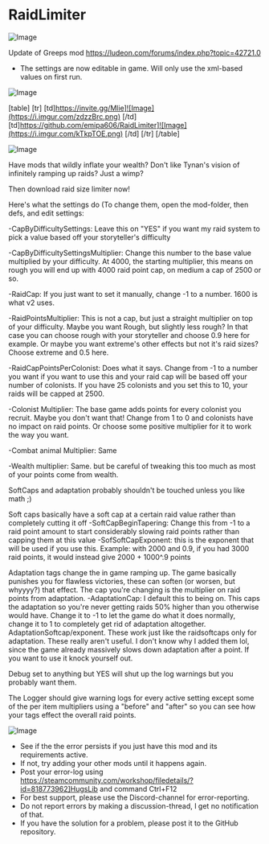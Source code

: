 # RaidLimiter

![Image](https://i.imgur.com/WAEzk68.png)

Update of Greeps mod
https://ludeon.com/forums/index.php?topic=42721.0

- The settings are now editable in game. Will only use the xml-based values on first run.

![Image](https://i.imgur.com/7Gzt3Rg.png)


[table]
    [tr]
        [td]https://invite.gg/Mlie]![Image](https://i.imgur.com/zdzzBrc.png)
[/td]
        [td]https://github.com/emipa606/RaidLimiter]![Image](https://i.imgur.com/kTkpTOE.png)
[/td]
    [/tr]
[/table]
	
![Image](https://i.imgur.com/NOW7jU1.png)

Have mods that wildly inflate your wealth?
Don&apos;t like Tynan&apos;s vision of infinitely ramping up raids?
Just a wimp?

Then download raid size limiter now! 

Here&apos;s what the settings do (To change them, open the mod-folder, then defs, and edit settings:

-CapByDifficultySettings: Leave this on &quot;YES&quot; if you want my raid system to pick a value based off your storyteller&apos;s difficulty

-CapByDifficultySettingsMultiplier: Change this number to the base value multiplied by your difficulty.  At 4000, the starting multiplier, this means on rough you will end up with 4000 raid point cap, on medium a cap of 2500 or so.

-RaidCap: If you just want to set it manually, change -1 to a number.  1600 is what v2 uses.

-RaidPointsMultiplier:  This is not a cap, but just a straight multiplier on top of your difficulty.  Maybe you want Rough, but slightly less rough?  In that case you can choose rough with your storyteller and choose 0.9 here for example.  Or maybe you want extreme&apos;s other effects but not it&apos;s raid sizes?  Choose extreme and 0.5 here.

-RaidCapPointsPerColonist: Does what it says.  Change from -1 to a number you want if you want to use this and your raid cap will be based off your number of colonists.  If you have 25 colonists and you set this to 10, your raids will be capped at 2500.

-Colonist Multiplier:  The base game adds points for every colonist you recruit.  Maybe you don&apos;t want that!  Change from 1 to 0 and colonists have no impact on raid points.  Or choose some positive multiplier for it to work the way you want.

-Combat animal Multiplier: Same

-Wealth multiplier: Same.  but be careful of tweaking this too much as most of your points come from wealth.

SoftCaps and adaptation probably shouldn&apos;t be touched unless you like math ;)

Soft caps basically have a soft cap at a certain raid value rather than completely cutting it off
-SoftCapBeginTapering:  Change this from -1 to a raid point amount to start considerably slowing raid points rather than capping them at this value
-SofSoftCapExponent: this is the exponent that will be used if you use this. 
Example: with 2000 and 0.9, if you had 3000 raid points, it would instead give 2000 + 1000^.9 points

Adaptation tags change the in game ramping up.  The game basically punishes you for flawless victories, these can soften (or worsen, but whyyyy?) that effect.  The cap you&apos;re changing is the multiplier on raid points from adaptation.
-AdaptationCap: I default this to being on.  This caps the adaptation so you&apos;re never getting raids 50% higher than you otherwise would have.  Change it to -1 to let the game do what it does normally, change it to 1 to completely get rid of adaptation altogether.
AdaptationSoftcap/exponent.  These work just like the raidsoftcaps only for adaptation.  These really aren&apos;t useful.  I don&apos;t know why I added them lol, since the game already massively slows down adaptation after a point.  If you want to use it knock yourself out.

Debug set to anything but YES will shut up the log warnings but you probably want them.

The Logger should give warning logs for every active setting except some of the per item multipliers using a &quot;before&quot; and &quot;after&quot; so you can see how your tags effect the overall raid points.

![Image](https://i.imgur.com/Rs6T6cr.png)



-  See if the the error persists if you just have this mod and its requirements active.
-  If not, try adding your other mods until it happens again.
-  Post your error-log using https://steamcommunity.com/workshop/filedetails/?id=818773962]HugsLib and command Ctrl+F12
-  For best support, please use the Discord-channel for error-reporting.
-  Do not report errors by making a discussion-thread, I get no notification of that.
-  If you have the solution for a problem, please post it to the GitHub repository.



